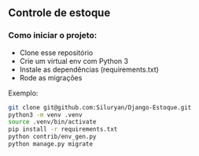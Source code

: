 ## Controle de estoque

### Como iniciar o projeto:

- Clone esse repositório
- Crie um virtual env com Python 3
- Instale as dependências (requirements.txt)
- Rode as migrações

Exemplo:
```sh
git clone git@github.com:Siluryan/Django-Estoque.git
python3 -m venv .venv
source .venv/bin/activate
pip install -r requirements.txt
python contrib/env_gen.py
python manage.py migrate
```